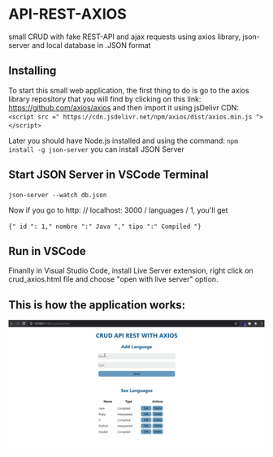 # API-REST-AXIOS
small CRUD with fake REST-API and ajax requests using axios library, json-server and local database in .JSON format

## Installing
To start this small web application, the first thing to do is go to the axios library repository that you will find by clicking on this link: https://github.com/axios/axios
and then import it using jsDelivr CDN: `<script src =" https://cdn.jsdelivr.net/npm/axios/dist/axios.min.js "> </script>`

Later you should have Node.js installed and using the command: `npm install -g json-server` you can install JSON Server

## Start JSON Server in VSCode Terminal

`json-server --watch db.json`

Now if you go to http: // localhost: 3000 / languages / 1, you'll get

`{" id ": 1," nombre ":" Java "," tipo ":" Compiled "}`

## Run in VSCode
Finanlly in Visual Studio Code, install Live Server extension, right click on crud_axios.html file and choose "open with live server" option.

## This is how the application works:
![App runing](https://github.com/dflr10/API-REST-AXIOS/blob/main/API-REST-AXIOS.gif)
